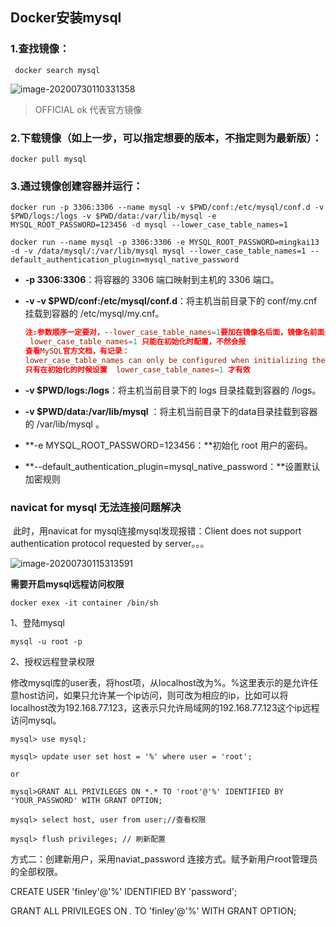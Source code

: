 ## Docker安装mysql

### 1.查找镜像：

```
 docker search mysql
```

![image-20200730110331358](D:/workspace/git/onenote/imageFiles/image-20200730110331358.png)

> OFFICIAL ok 代表官方镜像

### 2.下载镜像（如上一步，可以指定想要的版本，不指定则为最新版）：

```
docker pull mysql
```

### 3.通过镜像创建容器并运行：

```
docker run -p 3306:3306 --name mysql -v $PWD/conf:/etc/mysql/conf.d -v $PWD/logs:/logs -v $PWD/data:/var/lib/mysql -e MYSQL_ROOT_PASSWORD=123456 -d mysql --lower_case_table_names=1
```

```
docker run --name mysql -p 3306:3306 -e MYSQL_ROOT_PASSWORD=mingkai13 -d -v /data/mysql/:/var/lib/mysql mysql --lower_case_table_names=1 --default_authentication_plugin=mysql_native_password
```

- **-p 3306:3306**：将容器的 3306 端口映射到主机的 3306 端口。

- **-v -v $PWD/conf:/etc/mysql/conf.d**：将主机当前目录下的 conf/my.cnf 挂载到容器的 /etc/mysql/my.cnf。

  ```mysql需要忽略大小写敏感则修改my.cnf 
  注:参数顺序一定要对，--lower_case_table_names=1要加在镜像名后面，镜像名前面是参数，后面是mysql配置，不然会报错
   lower_case_table_names=1 只能在初始化时配置，不然会报
  查看MySQL官方文档，有记录：
  lower_case_table_names can only be configured when initializing the server. Changing the lower_case_table_names setting after the server is initialized is prohibited.
  只有在初始化的时候设置  lower_case_table_names=1 才有效
  ```

- **-v $PWD/logs:/logs**：将主机当前目录下的 logs 目录挂载到容器的 /logs。

- **-v $PWD/data:/var/lib/mysql** ：将主机当前目录下的data目录挂载到容器的 /var/lib/mysql 。

- **-e MYSQL_ROOT_PASSWORD=123456：**初始化 root 用户的密码。

- **--default_authentication_plugin=mysql_native_password：**设置默认加密规则



### navicat for mysql 无法连接问题解决

​	此时，用navicat for mysql连接mysql发现报错：Client does not support authentication protocol requested by server。。。

![image-20200730115313591](D:/workspace/git/onenote/imageFiles/image-20200730115313591.png)



**需要开启mysql远程访问权限**

```
docker exex -it container /bin/sh
```

1、登陆mysql

```
mysql -u root -p
```

2、授权远程登录权限

​	修改mysql库的user表，将host项，从localhost改为%。%这里表示的是允许任意host访问，如果只允许某一个ip访问，则可改为相应的ip，比如可以将localhost改为192.168.77.123，这表示只允许局域网的192.168.77.123这个ip远程访问mysql。

```
mysql> use mysql;

mysql> update user set host = '%' where user = 'root';

or

mysql>GRANT ALL PRIVILEGES ON *.* TO 'root'@'%' IDENTIFIED BY 'YOUR_PASSWORD' WITH GRANT OPTION;

mysql> select host, user from user;//查看权限

mysql> flush privileges; // 刷新配置
```

方式二：创建新用户，采用naviat_password 连接方式。赋予新用户root管理员的全部权限。

CREATE USER 'finley'@'%' IDENTIFIED BY 'password';

GRANT ALL PRIVILEGES ON *.* TO 'finley'@'%' WITH GRANT OPTION;